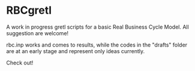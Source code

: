 # RBCgretl
A work in progress gretl scripts for a basic Real Business Cycle Model. All suggestion are welcome!

rbc.inp works and comes to results, while the codes in the "drafts" folder are at an early stage and represent only ideas currently. 

Check out!
